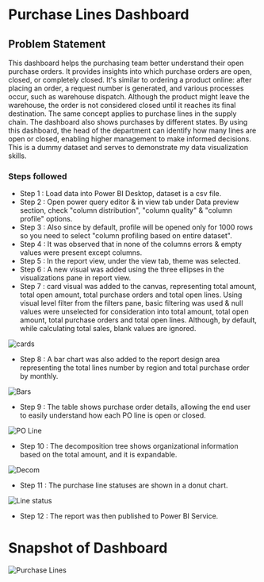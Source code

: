 # Purchase Lines Dashboard

## Problem Statement
This dashboard helps the purchasing team better understand their open purchase orders. It provides insights into which purchase orders are open, closed, or completely closed. It's similar to ordering a product online: after placing an order, a request number is generated, and various processes occur, such as warehouse dispatch. Although the product might leave the warehouse, the order is not considered closed until it reaches its final destination. The same concept applies to purchase lines in the supply chain.
The dashboard also shows purchases by different states. By using this dashboard, the head of the department can identify how many lines are open or closed, enabling higher management to make informed decisions. This is a dummy dataset and serves to demonstrate my data visualization skills.

### Steps followed 

- Step 1 : Load data into Power BI Desktop, dataset is a csv file.
- Step 2 : Open power query editor & in view tab under Data preview section, check "column distribution", "column quality" & "column profile" options.
- Step 3 : Also since by default, profile will be opened only for 1000 rows so you need to select "column profiling based on entire dataset".
- Step 4 : It was observed that in none of the columns errors & empty values were present except columns.
- Step 5 : In the report view, under the view tab, theme was selected.
- Step 6 : A new visual was added using the three ellipses in the visualizations pane in report view. 
- Step 7 : card visual was added to the canvas, representing total amount, total open amount, total purchase orders and total open lines.
           Using visual level filter from the filters pane, basic filtering was used & null values were unselected for consideration into total amount, total open amount, total purchase orders and total open lines.
           Although, by default, while calculating total sales, blank values are ignored.
  
![cards](https://github.com/user-attachments/assets/fc503fb2-ed93-41aa-aac8-d31814c378d7)

- Step 8 : A bar chart was also added to the report design area representing the total lines number by region and total purchase order by monthly.
  
![Bars](https://github.com/user-attachments/assets/ddc6f03a-69ed-43fe-94d9-99137da7bf8c)

- Step 9 : The table shows purchase order details, allowing the end user to easily understand how each PO line is open or closed.
  
![PO Line](https://github.com/user-attachments/assets/878c2968-1853-47c8-a158-0ad951445940)

- Step 10 : The decomposition tree shows organizational information based on the total amount, and it is expandable.
  
![Decom](https://github.com/user-attachments/assets/7c34b9be-d1a3-46b2-b783-1882183f2209)

- Step 11 : The purchase line statuses are shown in a donut chart.
  
![Line status](https://github.com/user-attachments/assets/c3bfa021-cf2a-499f-a9e2-b3447b957a96)

- Step 12 : The report was then published to Power BI Service.
# Snapshot of Dashboard

![Purchase Lines](https://github.com/user-attachments/assets/0eed5ae9-a0b1-4b4c-8e9c-1aaef3cf12cb)
